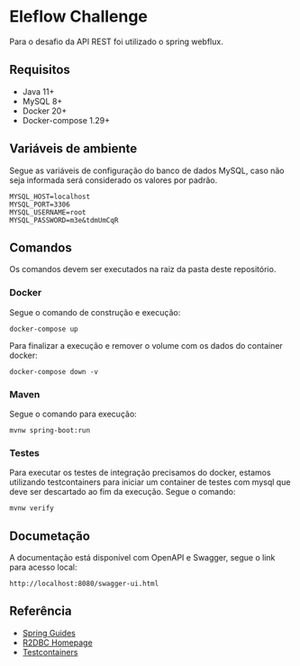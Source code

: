 # Eleflow Challenge
Para o desafio da API REST foi utilizado o spring webflux.

## Requisitos
* Java 11+
* MySQL 8+
* Docker 20+
* Docker-compose 1.29+

## Variáveis de ambiente
Segue as variáveis de configuração do banco de dados MySQL, caso não seja informada será considerado os valores por padrão.
```
MYSQL_HOST=localhost
MYSQL_PORT=3306
MYSQL_USERNAME=root
MYSQL_PASSWORD=m3e&tdmUmCqR
```

## Comandos
Os comandos devem ser executados na raiz da pasta deste repositório.

### Docker
Segue o comando de construção e execução:
```
docker-compose up
```
Para finalizar a execução e remover o volume com os dados do container docker:
```
docker-compose down -v
```

### Maven
Segue o comando para execução:
```
mvnw spring-boot:run
```

### Testes
Para executar os testes de integração precisamos do docker, estamos utilizando testcontainers para iniciar um container de testes com mysql que deve ser descartado ao fim da execução. Segue o comando:
```
mvnw verify
```

## Documetação
A documentação está disponível com OpenAPI e Swagger, segue o link para acesso local:
```
http://localhost:8080/swagger-ui.html
```

## Referência
* [Spring Guides](https://spring.io/guides/)
* [R2DBC Homepage](https://r2dbc.io)
* [Testcontainers](https://www.testcontainers.org/)